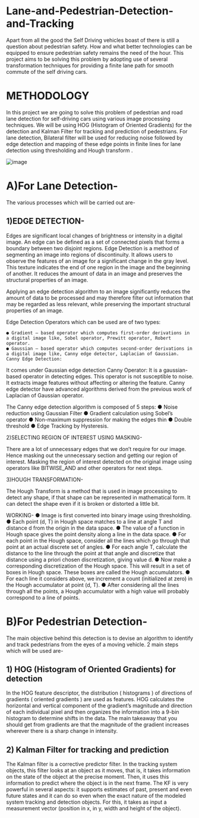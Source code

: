 # Lane-and-Pedestrian-Detection-and-Tracking

Apart from all the good the Self Driving vehicles boast of there is still a question about pedestrian safety. How and what better technologies can be equipped to ensure pedestrian safety remains the need of the hour. This project aims to be solving this problem by adopting use of several transformation techniques for providing a finite lane path for smooth commute of the self driving cars.


# METHODOLOGY

In this project we are going to solve this problem of pedestrian and road lane detection for self-driving cars using various image processing techniques. 
We will be using HOG (Histogram of Oriented Gradients) for the detection and Kalman Filter for tracking and prediction of pedestrians. For lane detection, Bilateral filter will be used for reducing noise followed by edge detection and mapping of these edge points in finite lines for lane detection using thresholding and Hough transform .


![image](https://user-images.githubusercontent.com/68536395/164646839-338a6467-2240-41a4-9190-6169cc6b58ab.png)


# A)For Lane Detection-

The various processes which will be carried out are-

## 1)EDGE DETECTION-

Edges are significant local changes of brightness or intensity in a digital image. An edge can be defined as a set of connected pixels that forms a boundary between two disjoint regions. Edge Detection is a method of segmenting an image into regions of discontinuity. It allows users to observe the features of an image for a significant change in the gray level. This texture indicates the end of one region in the image and the beginning of another. It reduces the amount of data in an image and preserves the structural properties of an image.

Applying an edge detection algorithm to an image significantly reduces the amount of data to be processed and may therefore filter out information that may be regarded as less relevant, while preserving the important structural properties of an image.

Edge Detection Operators which can be used are of two types: 

    ● Gradient – based operator which computes first-order derivations in a digital image like, Sobel operator, Prewitt operator, Robert operator.
    ● Gaussian – based operator which computes second-order derivations in a digital image like, Canny edge detector, Laplacian of Gaussian.
    Canny Edge Detection:

It comes under Gaussian edge detection Canny Operator: It is a gaussian-based operator in detecting edges. This operator is not susceptible to noise. It extracts image features without affecting or altering the feature. Canny edge detector have advanced algorithms derived from the previous work of Laplacian of Gaussian operator.

The Canny edge detection algorithm is composed of 5 steps:
●	Noise reduction using Gaussian Filter
●	Gradient calculation using Sobel’s operator
●	Non-maximum suppression for making the edges thin
●	Double threshold
●	Edge Tracking by Hysteresis.


2)SELECTING REGION OF INTEREST USING MASKING-

There are a lot of unnecessary edges that we don’t require for our image. Hence masking out the unnecessary section and getting our region of interest. Masking the region of interest detected on the original image using operators like BITWISE_AND and other operators for next steps. 

3)HOUGH TRANSFORMATION-

The Hough Transform is a method that is used in image processing to detect any shape, if that shape can be represented in mathematical form. It can detect the shape even if it is broken or distorted a little bit. 

WORKING-
        ●	Image is first converted into binary image using thresholding. 
        ●	Each point (d, T) in Hough space matches to a line at angle T and distance d from the origin in the data space. 
        ●	The value of a function in Hough space gives the point density along a line in the data space.
        ●	For each point in the Hough space, consider all the lines which go through that point at an actual discrete set of angles.
        ●	 For each angle T, calculate the distance to the line through the point at that angle and discretize that distance using a priori chosen discretization, giving value d. 
        ●	Now make a corresponding discretization of the Hough space. This will result in a set of boxes in Hough space. These boxes are called the Hough accumulators.
        ●	For each line it considers above, we increment a count (initialized at zero) in the Hough accumulator at point (d, T). 
        ●	After considering all the lines through all the points, a Hough accumulator with a high value will probably correspond to a line of points.

# B)For Pedestrian Detection-

The main objective behind this detection is to devise an algorithm to identify and track pedestrians from the eyes of a moving vehicle.
2 main steps which will be used are-

## 1)	HOG (Histogram of Oriented Gradients) for detection

In the HOG feature descriptor, the distribution ( histograms ) of directions of gradients ( oriented gradients ) are used as features.
 HOG calculates the horizontal and vertical component of the gradient’s magnitude and direction of each individual pixel and then organizes the information into a 9-bin histogram to determine shifts in the data. 
The main takeaway that you should get from gradients are that the magnitude of the gradient increases wherever there is a sharp change in intensity.

## 2) Kalman Filter for tracking and prediction

The Kalman filter is a corrective predictor filter. In the tracking system objects, this filter looks at an object as it moves, that is, it takes information on the state of the object at the precise moment. 
Then, it uses this information to predict where the object is in the next frame. The KF is very powerful in several aspects: it supports estimates of past, present and even future states and it can do so even when the exact nature of the modeled system tracking and detection objects.
For this, it takes as input a measurement vector (position in x, in y, width and height of the object).
 
